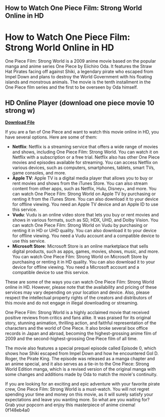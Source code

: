 ## How to Watch One Piece Film: Strong World Online in HD

  
# How to Watch One Piece Film: Strong World Online in HD
 
One Piece Film: Strong World is a 2009 anime movie based on the popular manga and anime series One Piece by Eiichiro Oda. It features the Straw Hat Pirates facing off against Shiki, a legendary pirate who escaped from Impel Down and plans to destroy the World Government with his floating islands and monstrous animals. The movie is the tenth installment in the One Piece film series and the first to be overseen by Oda himself.
 
## HD Online Player (download one piece movie 10 strong w)


[**Download File**](https://www.google.com/url?q=https%3A%2F%2Fblltly.com%2F2tKvOB&sa=D&sntz=1&usg=AOvVaw0WRTxs4xDHncyiiU5j7kpB)

 
If you are a fan of One Piece and want to watch this movie online in HD, you have several options. Here are some of them:
 
- **Netflix**: Netflix is a streaming service that offers a wide range of movies and shows, including One Piece Film: Strong World. You can watch it on Netflix with a subscription or a free trial. Netflix also has other One Piece movies and episodes available for streaming. You can access Netflix on various devices, such as computers, smartphones, tablets, smart TVs, game consoles, and more.
- **Apple TV**: Apple TV is a digital media player that allows you to buy or rent movies and shows from the iTunes Store. You can also stream content from other apps, such as Netflix, Hulu, Disney+, and more. You can watch One Piece Film: Strong World on Apple TV by purchasing or renting it from the iTunes Store. You can also download it to your device for offline viewing. You need an Apple TV device and an Apple ID to use this service.
- **Vudu**: Vudu is an online video store that lets you buy or rent movies and shows in various formats, such as SD, HDX, UHD, and Dolby Vision. You can watch One Piece Film: Strong World on Vudu by purchasing or renting it in HD or UHD quality. You can also download it to your device for offline viewing. You need a Vudu account and a compatible device to use this service.
- **Microsoft Store**: Microsoft Store is an online marketplace that sells digital products, such as apps, games, movies, shows, music, and more. You can watch One Piece Film: Strong World on Microsoft Store by purchasing or renting it in HD quality. You can also download it to your device for offline viewing. You need a Microsoft account and a compatible device to use this service.

These are some of the ways you can watch One Piece Film: Strong World online in HD. However, please note that the availability and pricing of these services may vary depending on your location and device. Also, please respect the intellectual property rights of the creators and distributors of this movie and do not engage in illegal downloading or streaming.
  
One Piece Film: Strong World is a highly acclaimed movie that received positive reviews from critics and fans alike. It was praised for its original story, stunning animation, thrilling action, and faithful representation of the characters and the world of One Piece. It also broke several box office records in Japan and abroad, becoming the highest-grossing anime film of 2009 and the second-highest-grossing One Piece film of all time.
 
The movie also features a special prequel episode called Episode 0, which shows how Shiki escaped from Impel Down and how he encountered Gol D. Roger, the Pirate King. The episode was released as a manga chapter and an anime special, and it also serves as a tie-in to the One Piece: Strong World Edition manga, which is a revised version of the original manga with some changes and additions made by Oda to match the movie's continuity.
 
If you are looking for an exciting and epic adventure with your favorite pirate crew, One Piece Film: Strong World is a must-watch. You will not regret spending your time and money on this movie, as it will surely satisfy your expectations and leave you wanting more. So what are you waiting for? Grab your popcorn and enjoy this masterpiece of anime cinema!
 0f148eb4a0
